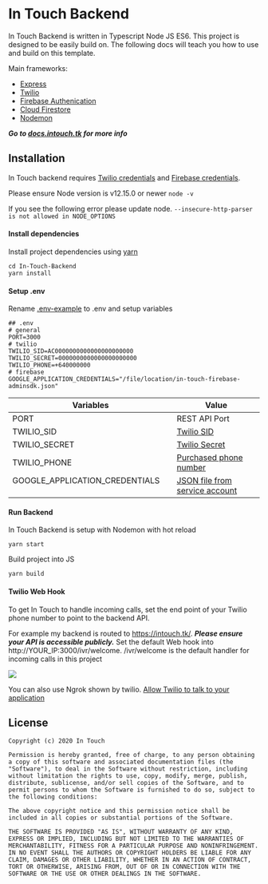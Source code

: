 # In Touch Backend

In Touch Backend is written in Typescript Node JS ES6. This project is designed to be easily
build on. The following docs will teach you how to use and build on this template.

Main frameworks:
- [Express](https://expressjs.com/)
- [Twilio](https://www.twilio.com/docs/voice/quickstart/node)
- [Firebase Authenication](https://firebase.google.com/docs/auth)
- [Cloud Firestore](https://firebase.google.com/docs/firestore)
- [Nodemon](https://nodemon.io/)

***Go to [docs.intouch.tk](https://docs.intouch.tk/) for more info***

## Installation

In Touch backend requires [Twilio credentials](https://docs.intouch.tk/getting-started/twilio) and [Firebase credentials](https://docs.intouch.tk/getting-started/firebase).

Please ensure Node version is v12.15.0 or newer
```node -v```

If you see the following error please update node.
```--insecure-http-parser is not allowed in NODE_OPTIONS```

#### Install dependencies

Install project dependencies using [yarn](https://classic.yarnpkg.com/en/docs/install/)
```
cd In-Touch-Backend
yarn install
```

#### Setup .env

Rename [.env-example](https://github.com/In-Touch-Hackathon/In-Touch-Backend/blob/master/.env-example) to .env and setup variables

```
## .env
# general
PORT=3000
# twilio
TWILIO_SID=AC0000000000000000000000
TWILIO_SECRET=0000000000000000000000
TWILIO_PHONE=+640000000
# firebase
GOOGLE_APPLICATION_CREDENTIALS="/file/location/in-touch-firebase-adminsdk.json"
```

| Variables                              | Value         |
| -------------------------------------- | ------------- |
| PORT                                   | REST API Port |
| TWILIO_SID                             | [Twilio SID](https://docs.intouch.tk/getting-started/twilio)      |
| TWILIO_SECRET                          | [Twilio Secret](https://docs.intouch.tk/getting-started/twilio)     |
| TWILIO_PHONE                           | [Purchased phone number](https://docs.intouch.tk/getting-started/twilio) |
| GOOGLE_APPLICATION_CREDENTIALS &emsp;&emsp; | [JSON file from service account](https://docs.intouch.tk/getting-started/firebase) |

#### Run Backend

In Touch Backend is setup with Nodemon with hot reload

```yarn start```

Build project into JS

```yarn build```

#### Twilio Web Hook

To get In Touch to handle incoming calls, set the end point of your Twilio phone number to point to the backend API.

For example my backend is routed to https://intouch.tk/. 
***Please ensure your API is accessible publicly.***
Set the default Web hook into http://YOUR_IP:3000/ivr/welcome. /ivr/welcome is the default handler for incoming calls in this project

![](https://docs.intouch.tk//images/twiliowebhook.png)

You can also use Ngrok shown by twilio. [Allow Twilio to talk to your application](https://www.twilio.com/docs/voice/quickstart/node#allow-twilio-to-talk-to-your-application)

## License

    Copyright (c) 2020 In Touch

    Permission is hereby granted, free of charge, to any person obtaining a copy of this software and associated documentation files (the "Software"), to deal in the Software without restriction, including without limitation the rights to use, copy, modify, merge, publish, distribute, sublicense, and/or sell copies of the Software, and to permit persons to whom the Software is furnished to do so, subject to the following conditions:

    The above copyright notice and this permission notice shall be included in all copies or substantial portions of the Software.

    THE SOFTWARE IS PROVIDED "AS IS", WITHOUT WARRANTY OF ANY KIND, EXPRESS OR IMPLIED, INCLUDING BUT NOT LIMITED TO THE WARRANTIES OF MERCHANTABILITY, FITNESS FOR A PARTICULAR PURPOSE AND NONINFRINGEMENT. IN NO EVENT SHALL THE AUTHORS OR COPYRIGHT HOLDERS BE LIABLE FOR ANY CLAIM, DAMAGES OR OTHER LIABILITY, WHETHER IN AN ACTION OF CONTRACT, TORT OR OTHERWISE, ARISING FROM, OUT OF OR IN CONNECTION WITH THE SOFTWARE OR THE USE OR OTHER DEALINGS IN THE SOFTWARE.